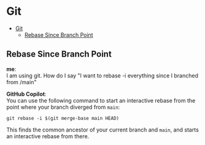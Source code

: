 # Git

<!-- markdownlint-disable -->
<!--ts-->
* [Git](#git)
   * [Rebase Since Branch Point](#rebase-since-branch-point)
<!--te-->
<!-- markdownlint-enable  -->

## Rebase Since Branch Point

**me**:  
I am using git.  How do I say "I want to rebase -i everything since
I branched from /main"

**GitHub Copilot**:  
You can use the following command to start an interactive rebase
from the point where your branch diverged from `main`:

    git rebase -i $(git merge-base main HEAD) 

This finds the common ancestor of your current branch
and `main`, and starts an interactive rebase from there.
